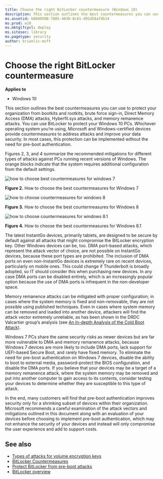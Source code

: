 ```yaml
---
title: Choose the right BitLocker countermeasure (Windows 10)
description: This section outlines the best countermeasures you can use to protect your organization from bootkits and rootkits, brute force sign-in, Direct Memory Access (DMA) attacks, Hyberfil.sys attacks, and memory remanence attacks.
ms.assetid: b0b09508-7885-4030-8c61-d91458afdb14
ms.prod: w10
ms.mktglfcycl: deploy
ms.sitesec: library
ms.pagetype: security
author: brianlic-msft
---
```


# Choose the right BitLocker countermeasure

**Applies to**
-   Windows 10

This section outlines the best countermeasures you can use to protect your organization from bootkits and rootkits, brute force sign-in, Direct Memory Access (DMA) attacks, Hyberfil.sys attacks, and memory remanence attacks.
You can use BitLocker to protect your Windows 10 PCs. Whichever operating system you’re using, Microsoft and Windows-certified devices provide countermeasures to address attacks and improve your data security. In most cases, this protection can be implemented without the need for pre-boot authentication.

Figures 2, 3, and 4 summarize the recommended mitigations for different types of attacks against PCs running recent versions of Windows. The orange blocks indicate that the system requires additional configuration from the default 
settings.

![how to choose best countermeasures for windows 7](images/bitlockerprebootprotection-counterwin7.jpg)

**Figure 2.** How to choose the best countermeasures for Windows 7

![how to choose countermeasures for windows 8](images/bitlockerprebootprotection-counterwin8.jpg)

**Figure 3.** How to choose the best countermeasures for Windows 8

![how to choose countermeasures for windows 8.1](images/bitlockerprebootprotection-counterwin81.jpg)

**Figure 4.** How to choose the best countermeasures for Windows 8.1

The latest InstantGo devices, primarily tablets, are designed to be secure by default against all attacks that might compromise the BitLocker encryption key. Other Windows devices can be, too. DMA port–based attacks, which represent the attack vector of choice, are not possible on InstantGo devices, because these port types are prohibited. The inclusion of DMA ports on even non-InstantGo devices is extremely rare on recent devices, particularly on mobile ones. This could change if Thunderbolt is broadly adopted, so IT should consider this when purchasing new devices. In any case DMA ports can be disabled entirely, which is an increasingly popular option because the use of 
DMA ports is infrequent in the non-developer space.

Memory remanence attacks can be mitigated with proper configuration; in cases where the system memory is fixed and non-removable, they are not possible using published techniques. Even in cases where system memory can be removed and loaded into another device, attackers will find the attack vector extremely unreliable, as has been shown in the DRDC Valcartier group’s analysis (see [An In-depth Analysis of the Cold Boot Attack](http://www.dtic.mil/cgi-bin/GetTRDoc?AD=ADA545078)).

Windows 7 PCs share the same security risks as newer devices but are far more vulnerable to DMA and memory remanence attacks, because Windows 7 devices are more likely to include DMA ports, lack support for UEFI-based Secure Boot, and rarely have fixed memory. To eliminate the need for pre-boot authentication on Windows 7 devices, disable the ability to boot to external media, password-protect the BIOS configuration, and disable the DMA ports. If you believe that your devices may be a target of a memory remanence attack, where the system memory may be removed and put into another computer to gain access to its contents, consider testing your devices to determine whether they are susceptible to this type of attack.

In the end, many customers will find that pre-boot authentication improves security only for a shrinking subset of devices within their organization. Microsoft recommends a careful examination of the attack vectors and mitigations 
outlined in this document along with an evaluation of your devices before choosing to implement pre-boot authentication, which may not enhance the security of your devices and instead will only compromise the user experience and add to support costs.

## See also
-   [Types of attacks for volume encryption keys](types-of-attacks-for-volume-encryption-keys.md)
-   [BitLocker Countermeasures](bitlocker-countermeasures.md)
-   [Protect BitLocker from pre-boot attacks](protect-bitlocker-from-pre-boot-attacks.md)
-   [BitLocker overview](bitlocker-overview.md)
 
 
